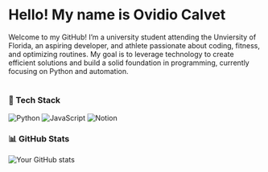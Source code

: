 # Hello! My name is Ovidio Calvet

Welcome to my GitHub! I’m a university student attending the Unviersity of Florida, an aspiring developer, and athlete passionate<bk> 
about coding, fitness, and optimizing routines. My goal is to leverage technology to create efficient solutions and build a solid<bk> 
foundation in programming, currently focusing on Python and automation.<bk> 

#

### 🧰 Tech Stack
![Python](https://img.shields.io/badge/Python-3776AB?style=flat&logo=python&logoColor=white) 
![JavaScript](https://img.shields.io/badge/JavaScript-F7DF1E?style=flat&logo=javascript&logoColor=black)
![Notion](https://img.shields.io/badge/Notion-000000?style=flat&logo=notion&logoColor=white)

### 📊 GitHub Stats
![Your GitHub stats](https://github-readme-stats.vercel.app/api?username=yourusername&show_icons=true&theme=radical)
